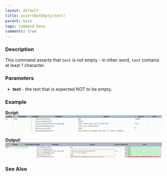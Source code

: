 ```yaml
---
layout: default
title: assertNotEmpty(text)
parent: base
tags: command base
comments: true
---
```



### Description
This command asserts that `text` is not empty - in other word, `text` contains at least 1 character.


### Parameters
- **text** - the text that is expected NOT to be empty.


### Example
**Script**:<br/>
![script](image/assertNotEmpty_01.png)

**Output**:<br/>
![output](image/assertNotEmpty_02.png)


### See Also
